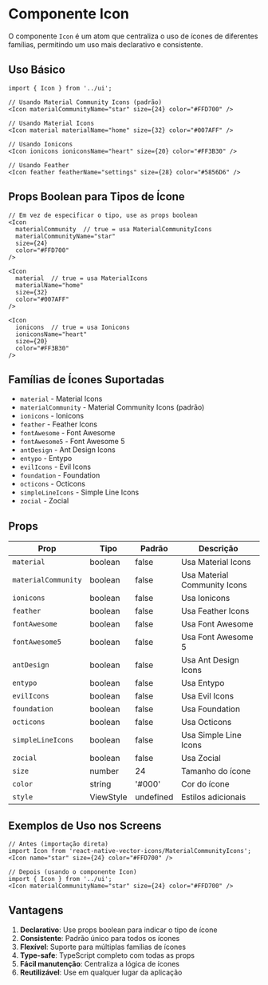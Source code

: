 # Componente Icon

O componente `Icon` é um atom que centraliza o uso de ícones de diferentes famílias, permitindo um uso mais declarativo e consistente.

## Uso Básico

```tsx
import { Icon } from '../ui';

// Usando Material Community Icons (padrão)
<Icon materialCommunityName="star" size={24} color="#FFD700" />

// Usando Material Icons
<Icon material materialName="home" size={32} color="#007AFF" />

// Usando Ionicons
<Icon ionicons ioniconsName="heart" size={20} color="#FF3B30" />

// Usando Feather
<Icon feather featherName="settings" size={28} color="#5856D6" />
```

## Props Boolean para Tipos de Ícone

```tsx
// Em vez de especificar o tipo, use as props boolean
<Icon 
  materialCommunity  // true = usa MaterialCommunityIcons
  materialCommunityName="star"
  size={24} 
  color="#FFD700" 
/>

<Icon 
  material  // true = usa MaterialIcons
  materialName="home"
  size={32} 
  color="#007AFF" 
/>

<Icon 
  ionicons  // true = usa Ionicons
  ioniconsName="heart"
  size={20} 
  color="#FF3B30" 
/>
```

## Famílias de Ícones Suportadas

- `material` - Material Icons
- `materialCommunity` - Material Community Icons (padrão)
- `ionicons` - Ionicons
- `feather` - Feather Icons
- `fontAwesome` - Font Awesome
- `fontAwesome5` - Font Awesome 5
- `antDesign` - Ant Design Icons
- `entypo` - Entypo
- `evilIcons` - Evil Icons
- `foundation` - Foundation
- `octicons` - Octicons
- `simpleLineIcons` - Simple Line Icons
- `zocial` - Zocial

## Props

| Prop | Tipo | Padrão | Descrição |
|------|------|--------|-----------|
| `material` | boolean | false | Usa Material Icons |
| `materialCommunity` | boolean | false | Usa Material Community Icons |
| `ionicons` | boolean | false | Usa Ionicons |
| `feather` | boolean | false | Usa Feather Icons |
| `fontAwesome` | boolean | false | Usa Font Awesome |
| `fontAwesome5` | boolean | false | Usa Font Awesome 5 |
| `antDesign` | boolean | false | Usa Ant Design Icons |
| `entypo` | boolean | false | Usa Entypo |
| `evilIcons` | boolean | false | Usa Evil Icons |
| `foundation` | boolean | false | Usa Foundation |
| `octicons` | boolean | false | Usa Octicons |
| `simpleLineIcons` | boolean | false | Usa Simple Line Icons |
| `zocial` | boolean | false | Usa Zocial |
| `size` | number | 24 | Tamanho do ícone |
| `color` | string | '#000' | Cor do ícone |
| `style` | ViewStyle | undefined | Estilos adicionais |

## Exemplos de Uso nos Screens

```tsx
// Antes (importação direta)
import Icon from 'react-native-vector-icons/MaterialCommunityIcons';
<Icon name="star" size={24} color="#FFD700" />

// Depois (usando o componente Icon)
import { Icon } from '../ui';
<Icon materialCommunityName="star" size={24} color="#FFD700" />
```

## Vantagens

1. **Declarativo**: Use props boolean para indicar o tipo de ícone
2. **Consistente**: Padrão único para todos os ícones
3. **Flexível**: Suporte para múltiplas famílias de ícones
4. **Type-safe**: TypeScript completo com todas as props
5. **Fácil manutenção**: Centraliza a lógica de ícones
6. **Reutilizável**: Use em qualquer lugar da aplicação
